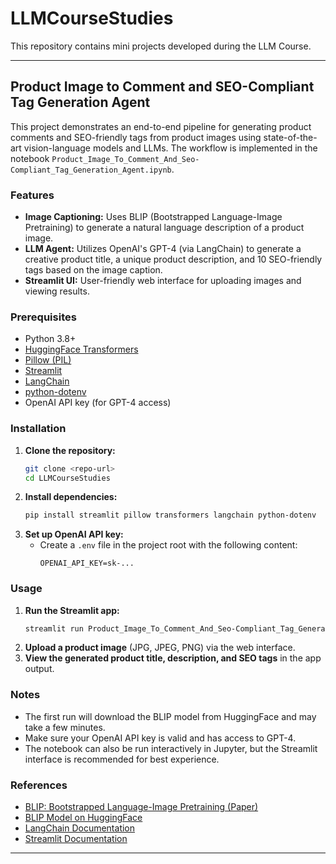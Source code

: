 # LLMCourseStudies
This repository contains mini projects developed during the LLM Course.

---

## Product Image to Comment and SEO-Compliant Tag Generation Agent

This project demonstrates an end-to-end pipeline for generating product comments and SEO-friendly tags from product images using state-of-the-art vision-language models and LLMs. The workflow is implemented in the notebook `Product_Image_To_Comment_And_Seo-Compliant_Tag_Generation_Agent.ipynb`.

### Features
- **Image Captioning:** Uses BLIP (Bootstrapped Language-Image Pretraining) to generate a natural language description of a product image.
- **LLM Agent:** Utilizes OpenAI's GPT-4 (via LangChain) to generate a creative product title, a unique product description, and 10 SEO-friendly tags based on the image caption.
- **Streamlit UI:** User-friendly web interface for uploading images and viewing results.

### Prerequisites
- Python 3.8+
- [HuggingFace Transformers](https://huggingface.co/docs/transformers/index)
- [Pillow (PIL)](https://python-pillow.org/)
- [Streamlit](https://streamlit.io/)
- [LangChain](https://python.langchain.com/)
- [python-dotenv](https://pypi.org/project/python-dotenv/)
- OpenAI API key (for GPT-4 access)

### Installation
1. **Clone the repository:**
   ```bash
   git clone <repo-url>
   cd LLMCourseStudies
   ```
2. **Install dependencies:**
   ```bash
   pip install streamlit pillow transformers langchain python-dotenv
   ```
3. **Set up OpenAI API key:**
   - Create a `.env` file in the project root with the following content:
     ```
     OPENAI_API_KEY=sk-...
     ```

### Usage
1. **Run the Streamlit app:**
   ```bash
   streamlit run Product_Image_To_Comment_And_Seo-Compliant_Tag_Generation_Agent.ipynb
   ```
2. **Upload a product image** (JPG, JPEG, PNG) via the web interface.
3. **View the generated product title, description, and SEO tags** in the app output.

### Notes
- The first run will download the BLIP model from HuggingFace and may take a few minutes.
- Make sure your OpenAI API key is valid and has access to GPT-4.
- The notebook can also be run interactively in Jupyter, but the Streamlit interface is recommended for best experience.

### References
- [BLIP: Bootstrapped Language-Image Pretraining (Paper)](https://arxiv.org/abs/2201.12086)
- [BLIP Model on HuggingFace](https://huggingface.co/Salesforce/blip-image-captioning-base)
- [LangChain Documentation](https://python.langchain.com/)
- [Streamlit Documentation](https://docs.streamlit.io/)

---
